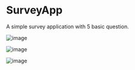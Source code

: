 # SurveyApp

A simple survey application with 5 basic question.

![image](https://user-images.githubusercontent.com/39593927/210128162-2d7aa62b-2268-4f1b-9cd0-0d40acca93b4.png)

![image](https://user-images.githubusercontent.com/39593927/210128195-6077f288-5af1-49d1-876e-83cda9f44757.png)

![image](https://user-images.githubusercontent.com/39593927/210128214-5fe55ce6-84f5-4609-86cf-2023753ea5be.png)
